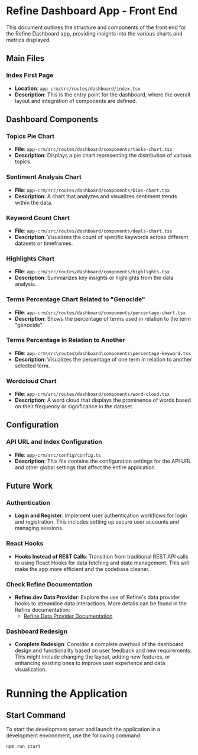# Refine Dashboard App - Front End

This document outlines the structure and components of the front end for the Refine Dashboard app, providing insights into the various charts and metrics displayed.

## Main Files

### Index First Page

- **Location**: `app-crm/src/routes/dashboard/index.tsx`
- **Description**: This is the entry point for the dashboard, where the overall layout and integration of components are defined.

## Dashboard Components

### Topics Pie Chart

- **File**: `app-crm/src/routes/dashboard/components/tasks-chart.tsx`
- **Description**: Displays a pie chart representing the distribution of various topics.

### Sentiment Analysis Chart

- **File**: `app-crm/src/routes/dashboard/components/bias-chart.tsx`
- **Description**: A chart that analyzes and visualizes sentiment trends within the data.

### Keyword Count Chart

- **File**: `app-crm/src/routes/dashboard/components/deals-chart.tsx`
- **Description**: Visualizes the count of specific keywords across different datasets or timeframes.

### Highlights Chart

- **File**: `app-crm/src/routes/dashboard/components/highlights.tsx`
- **Description**: Summarizes key insights or highlights from the data analysis.

### Terms Percentage Chart Related to "Genocide"

- **File**: `app-crm/src/routes/dashboard/components/percentage-chart.tsx`
- **Description**: Shows the percentage of terms used in relation to the term "genocide".

### Terms Percentage in Relation to Another

- **File**: `app-crm\src\routes\dashboard\components\percentage-keyword.tsx`
- **Description**: Visualizes the percentage of one term in relation to another selected term.

### Wordcloud Chart

- **File**: `app-crm/src/routes/dashboard/components/word-cloud.tsx`
- **Description**: A word cloud that displays the prominence of words based on their frequency or significance in the dataset.

## Configuration

### API URL and Index Configuration

- **File**: `app-crm/src/config/config.ts`
- **Description**: This file contains the configuration settings for the API URL and other global settings that affect the entire application.

## Future Work

### Authentication

- **Login and Register**: Implement user authentication workflows for login and registration. This includes setting up secure user accounts and managing sessions.

### React Hooks

- **Hooks Instead of REST Calls**: Transition from traditional REST API calls to using React Hooks for data fetching and state management. This will make the app more efficient and the codebase cleaner.

### Check Refine Documentation

- **Refine.dev Data Provider**: Explore the use of Refine's data provider hooks to streamline data interactions. More details can be found in the Refine documentation:
    - [Refine Data Provider Documentation](https://refine.dev/docs/data/data-provider/)

### Dashboard Redesign

- **Complete Redesign**: Consider a complete overhaul of the dashboard design and functionality based on user feedback and new requirements. This might include changing the layout, adding new features, or enhancing existing ones to improve user experience and data visualization.

# Running the Application

## Start Command

To start the development server and launch the application in a development environment, use the following command:

```bash
npm run start

